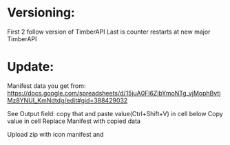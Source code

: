 # Versioning:
First 2 follow version of TimberAPI
Last is counter restarts at new major TimberAPI




# Update:
Manifest data you get from:
https://docs.google.com/spreadsheets/d/15juA0Fl6ZjbYmoNTg_vjMophBvtjMz8YNUI_KmNdtdg/edit#gid=388429032

See Output field:
copy that and paste value(Ctrl+Shift+V) in cell below
Copy value in cell
Replace Manifest with copied data

Upload zip with icon manifest and 